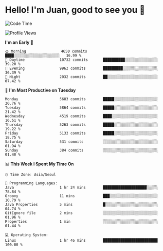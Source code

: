 # Hello! I'm Juan, good to see you 👋

<!--
**Y-k-Y/Y-k-Y** is a ✨ _special_ ✨ repository because its `README.md` (this file) appears on your GitHub profile.

Here are some ideas to get you started:

- 🔭 I’m currently working on ...
- 🌱 I’m currently learning ...
- 👯 I’m looking to collaborate on ...
- 🤔 I’m looking for help with ...
- 💬 Ask me about ...
- 📫 How to reach me: ...
- 😄 Pronouns: ...
- ⚡ Fun fact: ...
-->
<!--
![Profile views](https://gpvc.arturio.dev/Y-k-Y)

[![Omid Nikrah StackOverflow](https://github-readme-stackoverflow.vercel.app/?userID=9517076)](https://stackoverflow.com/users/9517076/i-have-10-fingers)
-->

<!--START_SECTION:waka-->
![Code Time](http://img.shields.io/badge/Code%20Time-1%2C822%20hrs%201%20min-blue)

![Profile Views](http://img.shields.io/badge/Profile%20Views-0-blue)

**I'm an Early 🐤** 

```text
🌞 Morning                4650 commits        ████░░░░░░░░░░░░░░░░░░░░░   16.99 % 
🌆 Daytime                10732 commits       ██████████░░░░░░░░░░░░░░░   39.20 % 
🌃 Evening                9963 commits        █████████░░░░░░░░░░░░░░░░   36.39 % 
🌙 Night                  2032 commits        ██░░░░░░░░░░░░░░░░░░░░░░░   07.42 % 
```
📅 **I'm Most Productive on Tuesday** 

```text
Monday                   5683 commits        █████░░░░░░░░░░░░░░░░░░░░   20.76 % 
Tuesday                  5864 commits        █████░░░░░░░░░░░░░░░░░░░░   21.42 % 
Wednesday                4519 commits        ████░░░░░░░░░░░░░░░░░░░░░   16.51 % 
Thursday                 5263 commits        █████░░░░░░░░░░░░░░░░░░░░   19.22 % 
Friday                   5133 commits        █████░░░░░░░░░░░░░░░░░░░░   18.75 % 
Saturday                 531 commits         ░░░░░░░░░░░░░░░░░░░░░░░░░   01.94 % 
Sunday                   384 commits         ░░░░░░░░░░░░░░░░░░░░░░░░░   01.40 % 
```


📊 **This Week I Spent My Time On** 

```text
🕑︎ Time Zone: Asia/Seoul

💬 Programming Languages: 
Java                     1 hr 24 mins        ████████████████████░░░░░   78.84 % 
Groovy                   11 mins             ███░░░░░░░░░░░░░░░░░░░░░░   10.79 % 
Java Properties          5 mins              █░░░░░░░░░░░░░░░░░░░░░░░░   04.74 % 
GitIgnore file           2 mins              ░░░░░░░░░░░░░░░░░░░░░░░░░   01.96 % 
Properties               1 min               ░░░░░░░░░░░░░░░░░░░░░░░░░   01.44 % 

💻 Operating System: 
Linux                    1 hr 46 mins        █████████████████████████   100.00 % 
```


<!--END_SECTION:waka-->
